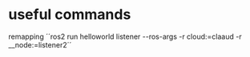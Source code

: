 # useful commands
remapping 
´´ros2 run helloworld listener --ros-args -r cloud:=claaud -r __node:=listener2´´